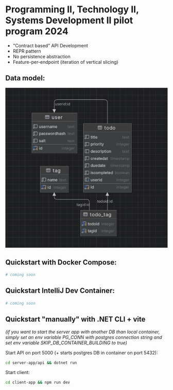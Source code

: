 

# Programming II, Technology II, Systems Development II pilot program 2024

- "Contract based" API Development
- REPR pattern
- No persistence abstraction
- Feature-per-endpoint (iteration of vertical slicing)

## Data model:
![Data model](datamodel.png)

## Quickstart with Docker Compose: 
```bash
# coming soon
```

## Quickstart IntelliJ Dev Container: 
```bash
# coming soon
```

## Quickstart "manually" with .NET CLI + vite

*(if you want to start the server app with another DB than local container, simply set an env variable PG_CONN with postgres connection string and set env variable SKIP_DB_CONTAINER_BUILDING to true)*

Start API on port 5000 (+ starts postgres DB in container on port 5432):
```bash
cd server-app/api && dotnet run
```

Start client:
```bash
cd client-app && npm run dev
```

